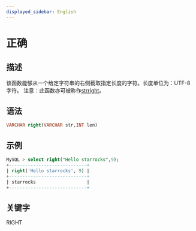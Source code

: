 ```yaml
---
displayed_sidebar: English
---
```


# 正确

## 描述

该函数能够从一个给定字符串的右侧截取指定长度的字符。长度单位为：UTF-8字符。
注意：此函数亦可被称作[strright](strright.md)。

## 语法

```SQL
VARCHAR right(VARCHAR str,INT len)
```

## 示例

```SQL
MySQL > select right("Hello starrocks",9);
+-----------------------------+
| right('Hello starrocks', 9) |
+-----------------------------+
| starrocks                   |
+-----------------------------+
```

## 关键字

RIGHT
